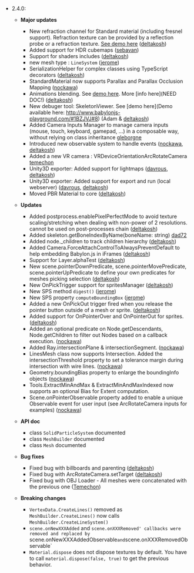 - 2.4.0:
  - **Major updates**
    - New refraction channel for Standard material (including fresnel support). Refraction texture can be provided by a reflection probe or a refraction texture. [See demo here](http://www.babylonjs.com/Demos/refraction/) ([deltakosh](https://github.com/deltakosh))
    - Added support for HDR cubemaps ([sebavan](https://github.com/sebavan))
    - Support for shaders includes ([deltakosh](https://github.com/deltakosh))
    - new mesh type : `LineSystem` ([jerome](https://github.com/jbousquie))
    - SerializationHelper for complex classes using TypeScript decorators ([deltakosh](https://github.com/deltakosh))
    - StandardMaterial now supports Parallax and Parallax Occlusion Mapping ([nockawa](https://github.com/nockawa))
    - Animations blending. See [demo here](http://www.babylonjs-playground.com/#2BLI9T#3). More [info here](NEED DOC!) ([deltakosh](https://github.com/deltakosh))
    - New debuger tool: SkeletonViewer. See [demo here](Demo available here: http://www.babylonjs-playground.com/#1BZJVJ#8) (Adam & [deltakosh](https://github.com/deltakosh))
    - Added Camera Inputs Manager to manage camera inputs (mouse, touch, keyboard, gamepad, ...) in a composable way, without relying on class inheritance [gleborgne](https://github.com/gleborgne)
    - Introduced new observable system to handle events ([nockawa](https://github.com/nockawa), [deltakosh](https://github.com/deltakosh))
    - Added a new VR camera : VRDeviceOrientationArcRotateCamera [temechon](https://github.com/Temechon)
    - Unity3D exporter: Added support for lightmaps ([davrous](https://github.com/davrous), [deltakosh](https://github.com/deltakosh))
    - Unity3D exporter: Added support for export and run (local webserver) ([davrous](https://github.com/davrous), [deltakosh](https://github.com/deltakosh))
    - Moved PBR Material to core ([deltakosh](https://github.com/deltakosh))
  - **Updates**
    - Added postprocess.enablePixelPerfectMode to avoid texture scaling/stretching when dealing with non-power of 2 resolutions. cannot be used on post-processes chain ([deltakosh](https://github.com/deltakosh))
    - Added skeleton.getBoneIndexByName(boneName: string) [dad72](https://github.com/dad72)
    - Added node._children to track children hierarchy ([deltakosh](https://github.com/deltakosh))
    - Added Camera.ForceAttachControlToAlwaysPreventDefault to help embedding Babylon.js in iFrames ([deltakosh](https://github.com/deltakosh))
    - Support for Layer.alphaTest ([deltakosh](https://github.com/deltakosh))
    - New scene.pointerDownPredicate, scene.pointerMovePredicate, scene.pointerUpPredicate to define your own predicates for meshes picking selection ([deltakosh](https://github.com/deltakosh))
    - New OnPickTrigger support for spritesManager ([deltakosh](https://github.com/deltakosh))
    - New SPS method `digest()` ([jerome](https://github.com/jbousquie))    
    - New SPS property `computeBoundingBox` ([jerome](https://github.com/jbousquie))  
    - Added a new OnPickOut trigger fired when you release the pointer button outside of a mesh or sprite. ([deltakosh](https://github.com/deltakosh))
    - Added support for OnPointerOver and OnPointerOut for sprites. ([deltakosh](https://github.com/deltakosh))
    - Added an optional predicate on Node.getDescendants, Node.getChildren to filter out Nodes based on a callback execution. ([nockawa](https://github.com/nockawa))
    - Added Ray.intersectionPlane & intersectionSegment. ([nockawa](https://github.com/nockawa))
    - LinesMesh class now supports Intersection. Added the intersectionThreshold property to set a tolerance margin during intersection with wire lines. ([nockawa](https://github.com/nockawa))
    - Geometry.boundingBias property to enlarge the boundingInfo objects ([nockawa](https://github.com/nockawa))
    - Tools.ExtractMinAndMax & ExtractMinAndMaxIndexed now supports an optional Bias for Extent computation.
	- Scene.onPointerObservable property added to enable a unique Observable event for user input (see ArcRotateCamera inputs for examples) ([nockawa](https://github.com/nockawa))

  - **API doc**
    - class `SolidParticleSystem` documented
    - class `MeshBuilder` documented
    - class `Mesh` documented
  - **Bug fixes**
    - Fixed bug with billboards and parenting ([deltakosh](https://github.com/deltakosh))
    - Fixed bug with ArcRotateCamera.setTarget ([deltakosh](https://github.com/deltakosh))
    - Fixed bug with OBJ Loader - All meshes were concatenated with the previous one ([Temechon](https://github.com/Temechon))
  - **Breaking changes**
    - `VertexData.CreateLines()` removed as `MeshBuilder.CreateLines()` now calls `MeshBuilder.CreateLineSystem()`
    - `scene.onNewXXXAdded` and `scene.onXXXRemoved' callbacks were removed and replaced by `scene.onNewXXXAddedObservable` and `scene.onXXXRemovedObservable`
    - `Material.dispose` does not dispose textures by default. You have to call `material.dispose(false, true)` to get the previous behavior.
